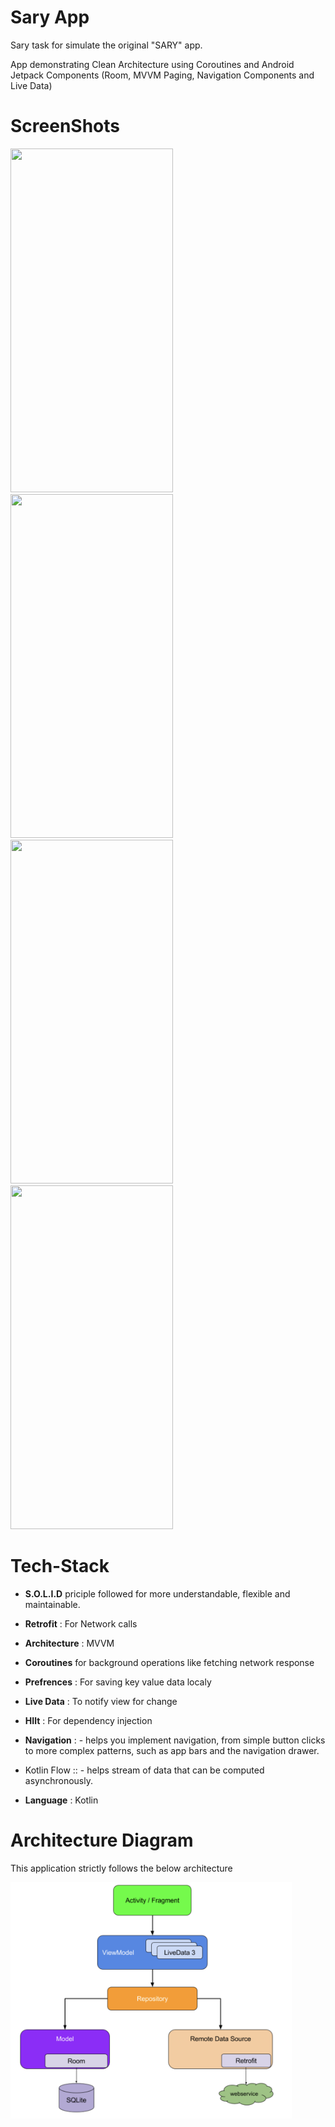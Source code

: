 # Sary App
Sary task for simulate the original "SARY" app.

App demonstrating Clean Architecture using Coroutines and Android Jetpack Components (Room, MVVM Paging, Navigation Components and Live Data)

# ScreenShots

<img src = "https://user-images.githubusercontent.com/22590747/166147685-20f0e496-110d-4534-aaad-a7a73f87b1c4.jpg" width = 260 height = 550/>
<img src = "https://user-images.githubusercontent.com/22590747/166147674-3d72cab0-2d50-4867-885e-dac8a9b8c34d.jpg" width = 260 height = 550/>
<img src = "https://user-images.githubusercontent.com/22590747/166147677-980c74a5-7f61-4aba-997c-ddf348709a03.jpg" width = 260 height = 550/>
<img src = "https://user-images.githubusercontent.com/22590747/166147681-e97d48a3-f0b6-4fb1-89dd-43e19b8debd7.jpg" width = 260 height = 550/>

# Tech-Stack

* __S.O.L.I.D__  priciple followed for more understandable, flexible and maintainable.

* __Retrofit__ : For Network calls
* __Architecture__ : MVVM
* __Coroutines__ for background operations like fetching network response
* __Prefrences__ : For saving key value data localy
* __Live Data__ : To notify view for change
* __HIlt__ : For dependency injection
* __Navigation__ : - helps you implement navigation, from simple button clicks to more complex patterns, such as app bars and the navigation drawer.
* Kotlin Flow :: - helps stream of data that can be computed asynchronously. 
* __Language__ : Kotlin


# Architecture Diagram
This application strictly follows the below architecture 

<img src = "https://github.com/mokhtarmoustafa/news_app_demo/blob/master/screenshots/Architecture.png" width = 450 />

